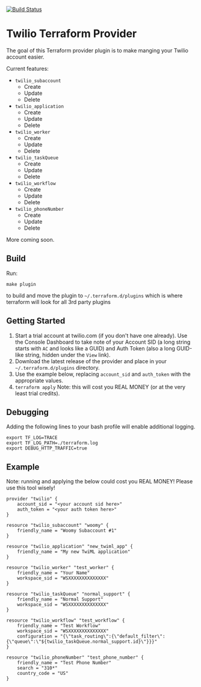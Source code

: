 [![Build Status](https://travis-ci.com/Preskton/terraform-provider-twilio.svg?branch=master)](https://travis-ci.com/Preskton/terraform-provider-twilio)

# Twilio Terraform Provider

The goal of this Terraform provider plugin is to make manging your Twilio account easier.

Current features:

- `twilio_subaccount`
  - Create
  - Update
  - Delete
- `twilio_application`
  - Create
  - Update
  - Delete
- `twilio_worker`
  - Create
  - Update
  - Delete
- `twilio_taskQueue`
  - Create
  - Update
  - Delete
- `twilio_workflow`
  - Create
  - Update
  - Delete
- `twilio_phoneNumber`
  - Create
  - Update
  - Delete

More coming soon.

## Build
Run:
```
make plugin
```
to build and move the plugin to `~/.terraform.d/plugins` which is where terraform will look for all 3rd party plugins

## Getting Started

1. Start a trial account at twilio.com (if you don't have one already). Use the Console Dashboard to take note of your Account SID (a long string starts with `AC` and looks like a GUID) and Auth Token (also a long GUID-like string, hidden under the `View` link).
2. Download the latest release of the provider and place in your `~/.terraform.d/plugins` directory.
3. Use the example below, replacing `account_sid` and `auth_token` with the appropriate values.
4. `terraform apply` Note: this will cost you REAL MONEY (or at the very least trial credits).

## Debugging

Adding the following lines to your bash profile will enable additional logging.
```
export TF_LOG=TRACE
export TF_LOG_PATH=./terraform.log
export DEBUG_HTTP_TRAFFIC=true
```
## Example

Note: running and applying the below could cost you REAL MONEY! Please use this tool wisely!

```hcl
provider "twilio" {
    account_sid = "<your account sid here>"
    auth_token = "<your auth token here>"
}

resource "twilio_subaccount" "woomy" {
    friendly_name = "Woomy Subaccount #1"
}

resource "twilio_application" "new_twiml_app" {
    friendly_name = "My new TwiML application"
}

resource "twilio_worker" "test_worker" {
    friendly_name = "Your Name"
    workspace_sid = "WSXXXXXXXXXXXXXX"
}

resource "twilio_taskQueue" "normal_support" {
    friendly_name = "Normal Support"
    workspace_sid = "WSXXXXXXXXXXXXXX"
}

resource "twilio_workflow" "test_workflow" {
    friendly_name = "Test Workflow"
    workspace_sid = "WSXXXXXXXXXXXXXX"
    configuration = "{\"task_routing\":{\"default_filter\":{\"queue\":\"${twilio_taskQueue.normal_support.id}\"}}}"
}

resource "twilio_phoneNumber" "test_phone_number" {
    friendly_name = "Test Phone Number"
    search = "310*"
    country_code = "US"
}
```
